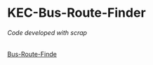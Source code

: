 # KEC-Bus-Route-Finder
###### Code developed with scrap 
[Bus-Route-Finde](https://github.com/janithl/BusRouteJS)

